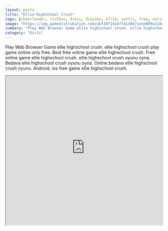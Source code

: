 ```yaml
---
layout: posts
title: "Ellie HighSchool Crush"
tags: [cheerleader, clothes, dress, dresses, ellie, outfit, free, online, games, oyna, game, free, games, play, play, games]
image: "https://img.gamedistribution.com/abf34f141eff4136b71e4e089a318c5f.jpg"
summary: "Play Web Browser Game ellie highschool crush. ellie highschool crush play game online only free. Best free online game ellie highschool crush. Free online game ellie highschool crush. ellie highschool crush oyunu oyna. Bedava ellie highschool crush oyunu oyna. Online bedava ellie highschool crush oyunu. Android, ios free game ellie highschool crush."
category: "Girls"
---
```


Play Web Browser Game ellie highschool crush. ellie highschool crush play game online only free. Best free online game ellie highschool crush. Free online game ellie highschool crush. ellie highschool crush oyunu oyna. Bedava ellie highschool crush oyunu oyna. Online bedava ellie highschool crush oyunu. Android, ios free game ellie highschool crush.

<iframe width="100%" height="480px;" src="https://html5.gamedistribution.com/abf34f141eff4136b71e4e089a318c5f/"></iframe>